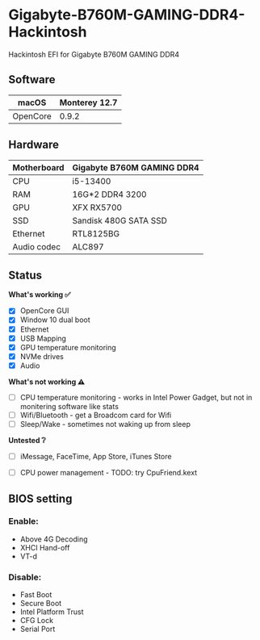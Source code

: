 # Gigabyte-B760M-GAMING-DDR4-Hackintosh
Hackintosh EFI for Gigabyte B760M GAMING DDR4
## Software
|  macOS     |Monterey 12.7   |
| ------------- |-------------| 
|OpenCore    |  0.9.2  | 



## Hardware
| Motherboard   |Gigabyte B760M GAMING DDR4  |
| ------------- |-------------| 
|CPU    | i5-13400  | 
|RAM    | 16G*2 DDR4 3200  | 
|GPU    | XFX RX5700  | 
|SSD    |   Sandisk 480G SATA SSD   |
|Ethernet    | RTL8125BG  | 
|Audio codec   | ALC897  | 


## Status

<summary><strong>What's working ✅</strong></summary>

- [x] OpenCore GUI
- [x] Window 10 dual boot
- [x] Ethernet
- [x] USB Mapping
- [x] GPU temperature monitoring
- [x] NVMe drives
- [x] Audio

<summary><strong>What's not working ⚠️</strong></summary>


- [ ] CPU temperature monitoring - works in Intel Power Gadget, but not in monitering software like stats
- [ ] Wifi/Bluetooth - get a Broadcom card for Wifi
- [ ] Sleep/Wake - sometimes not waking up from sleep

<summary><strong>Untested ❔</strong></summary>


- [ ] iMessage, FaceTime, App Store, iTunes Store
- [ ] CPU power management - TODO: try CpuFriend.kext


## BIOS setting
### Enable:
* Above 4G Decoding
* XHCI Hand-off
* VT-d


### Disable:
* Fast Boot
* Secure Boot
* Intel Platform Trust
* CFG Lock
* Serial Port
